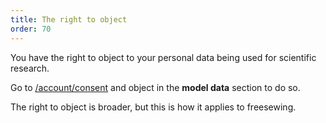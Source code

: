 ```yaml
---
title: The right to object
order: 70
---
```


You have the right to object to your personal data being used for scientific research.

Go to [/account/consent](/account/consent/) and object in the **model data** section to do so.

<Note>

The right to object is broader, but this is how it applies to freesewing.

</Note>
